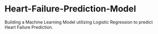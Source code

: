 # Heart-Failure-Prediction-Model
Building a Machine Learning Model utilizing Logistic Regression to predict Heart Failure Prediction.

